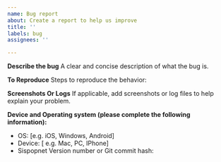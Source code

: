 ```yaml
---
name: Bug report
about: Create a report to help us improve
title: ''
labels: bug
assignees: ''

---
```


**Describe the bug**
A clear and concise description of what the bug is.

**To Reproduce**
Steps to reproduce the behavior:

**Screenshots Or Logs**
If applicable, add screenshots or log files to help explain your problem.

**Device and Operating system (please complete the following information):**
 - OS: [e.g. iOS, Windows, Android]
-  Device: [ e.g. Mac, PC, IPhone]
 - Sispopnet Version number or Git commit hash:
